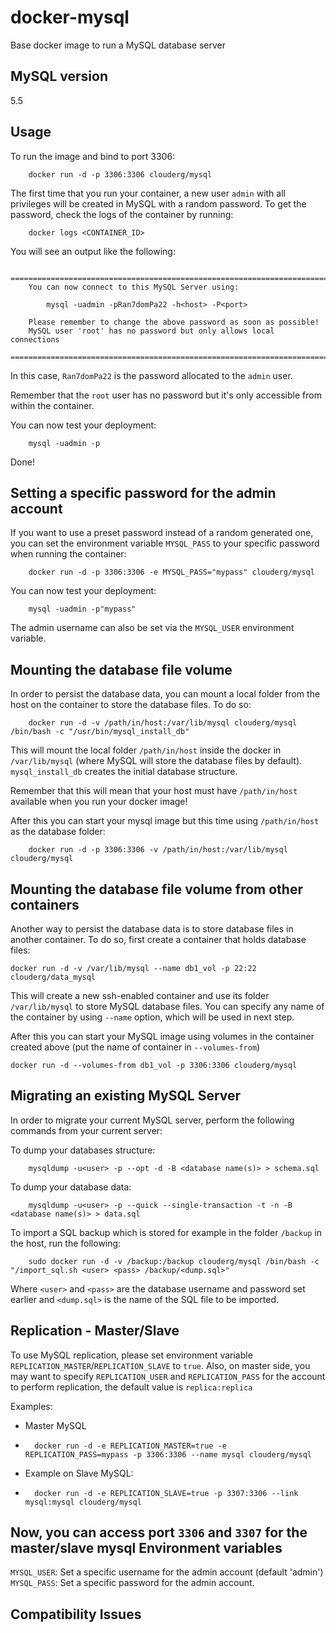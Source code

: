 docker-mysql
==================

Base docker image to run a MySQL database server


MySQL version
-------------

5.5


Usage
-----

To run the image and bind to port 3306:

        docker run -d -p 3306:3306 clouderg/mysql

The first time that you run your container, a new user `admin` with all privileges 
will be created in MySQL with a random password. To get the password, check the logs
of the container by running:

        docker logs <CONTAINER_ID>

You will see an output like the following:

        ========================================================================
        You can now connect to this MySQL Server using:

            mysql -uadmin -pRan7domPa22 -h<host> -P<port>

        Please remember to change the above password as soon as possible!
        MySQL user 'root' has no password but only allows local connections
        ========================================================================

In this case, `Ran7domPa22` is the password allocated to the `admin` user.

Remember that the `root` user has no password but it's only accessible from within the container.

You can now test your deployment:

        mysql -uadmin -p

Done!


Setting a specific password for the admin account
-------------------------------------------------

If you want to use a preset password instead of a random generated one, you can
set the environment variable `MYSQL_PASS` to your specific password when running the container:

        docker run -d -p 3306:3306 -e MYSQL_PASS="mypass" clouderg/mysql

You can now test your deployment:

        mysql -uadmin -p"mypass"

The admin username can also be set via the `MYSQL_USER` environment variable.


Mounting the database file volume
---------------------------------

In order to persist the database data, you can mount a local folder from the host 
on the container to store the database files. To do so:

        docker run -d -v /path/in/host:/var/lib/mysql clouderg/mysql /bin/bash -c "/usr/bin/mysql_install_db"

This will mount the local folder `/path/in/host` inside the docker in `/var/lib/mysql` (where MySQL will store the database files by default). `mysql_install_db` creates the initial database structure.

Remember that this will mean that your host must have `/path/in/host` available when you run your docker image!

After this you can start your mysql image but this time using `/path/in/host` as the database folder:

        docker run -d -p 3306:3306 -v /path/in/host:/var/lib/mysql clouderg/mysql


Mounting the database file volume from other containers
------------------------------------------------------

Another way to persist the database data is to store database files in another container.
To do so, first create a container that holds database files:

    docker run -d -v /var/lib/mysql --name db1_vol -p 22:22 clouderg/data_mysql

This will create a new ssh-enabled container and use its folder `/var/lib/mysql` to store MySQL database files. 
You can specify any name of the container by using `--name` option, which will be used in next step.

After this you can start your MySQL image using volumes in the container created above (put the name of container in `--volumes-from`)

    docker run -d --volumes-from db1_vol -p 3306:3306 clouderg/mysql 


Migrating an existing MySQL Server
----------------------------------

In order to migrate your current MySQL server, perform the following commands from your current server:

To dump your databases structure:

        mysqldump -u<user> -p --opt -d -B <database name(s)> > schema.sql

To dump your database data:

        mysqldump -u<user> -p --quick --single-transaction -t -n -B <database name(s)> > data.sql

To import a SQL backup which is stored for example in the folder `/backup` in the host, run the following:

        sudo docker run -d -v /backup:/backup clouderg/mysql /bin/bash -c "/import_sql.sh <user> <pass> /backup/<dump.sql>"

Where `<user>` and `<pass>` are the database username and password set earlier and `<dump.sql>` is the name of the SQL file to be imported.


Replication - Master/Slave
-------------------------
To use MySQL replication, please set environment variable `REPLICATION_MASTER`/`REPLICATION_SLAVE` to `true`. Also, on master side, you may want to specify `REPLICATION_USER` and `REPLICATION_PASS` for the account to perform replication, the default value is `replica:replica`

Examples:
- Master MySQL
- 
        docker run -d -e REPLICATION_MASTER=true -e REPLICATION_PASS=mypass -p 3306:3306 --name mysql clouderg/mysql

- Example on Slave MySQL:
- 
        docker run -d -e REPLICATION_SLAVE=true -p 3307:3306 --link mysql:mysql clouderg/mysql

Now, you can access port `3306` and `3307` for the master/slave mysql
Environment variables
---------------------

`MYSQL_USER`: Set a specific username for the admin account (default 'admin')
`MYSQL_PASS`: Set a specific password for the admin account.

Compatibility Issues
--------------------


